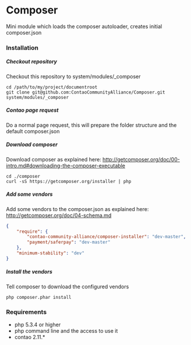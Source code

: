 Composer
========

Mini module which loads the composer autoloader, creates initial composer.json

### Installation

##### Checkout repository

Checkout this repository to system/modules/_composer

```
cd /path/to/my/project/documentroot
git clone git@github.com:ContaoCommunityAlliance/Composer.git system/modules/_composer
```

##### Contao page request

Do a normal page request, this will prepare the folder structure and the default composer.json

##### Download composer

Download composer as explained here: http://getcomposer.org/doc/00-intro.md#downloading-the-composer-executable

```
cd ./composer
curl -sS https://getcomposer.org/installer | php
```

##### Add some vendors

Add some vendors to the composer.json as explained here: http://getcomposer.org/doc/04-schema.md

```json
{
    "require": {
        "contao-community-alliance/composer-installer": "dev-master",
        "payment/saferpay": "dev-master"
    },
    "minimum-stability": "dev"
}
```

##### Install the vendors

Tell composer to download the configured vendors

```
php composer.phar install
```


### Requirements
* php 5.3.4 or higher
* php command line and the access to use it
* contao 2.11.*